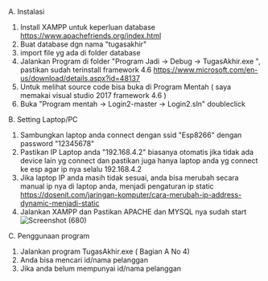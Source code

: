 A. Instalasi
1. Install XAMPP untuk keperluan database
	https://www.apachefriends.org/index.html
2. Buat database dgn nama "tugasakhir"
3. import file yg ada di folder database
4. Jalankan Program di folder "Program Jadi -> Debug -> TugasAkhir.exe ", pastikan sudah terinstall framework 4.6
	https://www.microsoft.com/en-us/download/details.aspx?id=48137
5. Untuk melihat source code bisa buka di Program Mentah ( saya memakai visual studio 2017 framework 4.6 )
6. Buka "Program mentah -> Login2-master -> Login2.sln" doubleclick

B. Setting Laptop/PC
1. Sambungkan laptop anda connect dengan ssid "Esp8266" dengan password "12345678"
2. Pastikan IP Laptop anda "192.168.4.2" biasanya otomatis jika tidak ada device lain yg connect dan pastikan juga hanya laptop anda yg connect ke esp agar ip nya selalu 192.168.4.2
3. Jika laptop IP anda masih tidak sesuai, anda bisa merubah secara manual ip nya di laptop anda, menjadi pengaturan ip static
	https://dosenit.com/jaringan-komputer/cara-merubah-ip-address-dynamic-menjadi-static
4. Jalankan XAMPP dan Pastikan APACHE dan MYSQL nya sudah start
![Screenshot (680)](https://user-images.githubusercontent.com/42825443/83310568-b06ba600-a236-11ea-9cff-da31e9eb7358.png)

C. Penggunaan program
1. Jalankan program TugasAkhir.exe ( Bagian A No 4)
2. Anda bisa mencari id/nama pelanggan
3. Jika anda belum mempunyai id/nama pelanggan
